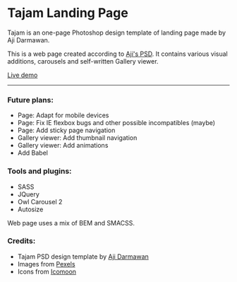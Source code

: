 # Tajam Landing Page
Tajam is an one-page Photoshop design template of landing page made by Aji
Darmawan.

This is a web page created according to [Aji's PSD](https://dribbble.com/shots/2540971-Agency-Website-PSD).
It contains various visual additions, carousels and self-written Gallery viewer.

[Live demo](https://einegeist.github.io/tajam/)

<hr>

### Future plans:
* Page: Adapt for mobile devices
* Page: Fix IE flexbox bugs and other possible incompatibles (maybe)
* Page: Add sticky page navigation
* Gallery viewer: Add thumbnail navigation
* Gallery viewer: Add animations
* Add Babel

### Tools and plugins:
* SASS
* JQuery
* Owl Carousel 2
* Autosize

Web page uses a mix of BEM and SMACSS.

### Credits:
* Tajam PSD design template by [Aji Darmawan](https://dribbble.com/aji)
* Images from [Pexels](https://pexepls.com)
* Icons from [Icomoon](https://icomoon.io/)